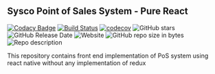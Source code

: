 ## Sysco Point of Sales System - Pure React

[![Codacy Badge](https://api.codacy.com/project/badge/Grade/047d35f7d499401e89fa8d34c6b84dee)](https://www.codacy.com/app/blog.padmal/sysco-pos-react-front-end?utm_source=github.com&amp;utm_medium=referral&amp;utm_content=CloudyPadmal/sysco-pos-react-front-end&amp;utm_campaign=Badge_Grade)
[![Build Status](https://travis-ci.com/CloudyPadmal/sysco-pos-react-front-end.svg?branch=development-pure)](https://travis-ci.com/CloudyPadmal/sysco-pos-react-front-end)
[![codecov](https://codecov.io/gh/CloudyPadmal/sysco-pos-react-front-end/branch/development-pure/graph/badge.svg)](https://codecov.io/gh/CloudyPadmal/sysco-pos-react-front-end)
![GitHub stars](https://img.shields.io/github/stars/CloudyPadmal/sysco-pos-react-front-end.svg)
![GitHub Release Date](https://img.shields.io/github/release-date/CloudyPadmal/sysco-pos-react-front-end.svg)
![Website](https://img.shields.io/website/https/http://sysco-pos-system.herokuapp.com/api.svg?down_color=lightgrey&down_message=offline&up_color=green&up_message=online)
![GitHub repo size in bytes](https://img.shields.io/github/repo-size/CloudyPadmal/sysco-pos-react-front-end.svg)
![Repo description](https://img.shields.io/badge/endpoint-frontend-blueviolet.svg)

This repository contains front end implementation of PoS system using react native without any implementation of redux
